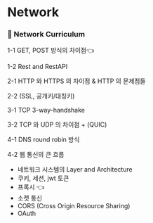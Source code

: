 # Network

### 🌌 Network Curriculum
1-1 GET, POST 방식의 차이점👈

1-2 Rest and RestAPI

2-1 HTTP 와 HTTPS 의 차이점 & HTTP 의 문제점들

2-2 (SSL, 공개키/대칭키)

3-1 TCP 3-way-handshake 

3-2 TCP 와 UDP 의 차이점 + (QUIC)

4-1 DNS round robin 방식 

4-2 웹 통신의 큰 흐름
- 네트워크 시스템의 Layer and Architecture 
- 쿠키, 세션, jwt 토큰
- 프록시 👈
- 소켓 통신
- CORS (Cross Origin Resource Sharing)
- OAuth
